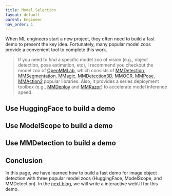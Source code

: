 ```yaml
---
title: Model Selection
layout: default
parent: Engineer
nav_order: 1
---
```


When ML engineers start a new project, they often need to build a fast demo to present the key idea. Fortunately, many popular model zoos provide a convenient tool to complete this work.

> If you need to find a specific model zoo of vision (e.g., object detection, pose estimation, etc), I recommend you checkout the model zoo of [OpenMMLab](https://platform.openmmlab.com/modelzoo/), which consists of [MMDetection](https://github.com/open-mmlab/mmdetection), [MMSegmentation](https://github.com/open-mmlab/mmsegmentation), [MMagic](https://github.com/open-mmlab/mmagic), [MMDetection3D](https://github.com/open-mmlab/mmdetection3d), [MMOCR](https://github.com/open-mmlab/mmocr), [MMPose](https://github.com/open-mmlab/mmpose), [MMAction2](https://github.com/open-mmlab/mmaction2) popular libraries. Also, it provides a series deployment toolbox (e.g., [MMDeploy](https://github.com/open-mmlab/mmdeploy) and [MMRazor](https://github.com/open-mmlab/mmrazor)) to accelerate model inference speed. 

## Use HuggingFace to build a demo

## Use ModelScope to build a demo

## Use MMDetection to build a demo

## Conclusion
In this page, we have learned how to build a fast demo for image object detection with three popular model zoos (HuggingFace, ModelScope, and MMDetection). In the [next blog](https://jason-cs18.github.io/ml-engineering/web_demo.html), we will write a interactive webUI for this demo.